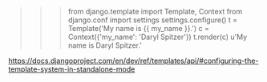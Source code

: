 
>>> from django.template import Template, Context
>>> from django.conf import settings
>>> settings.configure()
>>> t = Template('My name is {{ my_name }}.')
>>> c = Context({'my_name': 'Daryl Spitzer'})
>>> t.render(c)
u'My name is Daryl Spitzer.'

https://docs.djangoproject.com/en/dev/ref/templates/api/#configuring-the-template-system-in-standalone-mode
